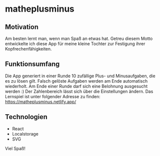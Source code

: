 # matheplusminus

## Motivation
Am besten lernt man, wenn man Spaß an etwas hat. Getreu diesem Motto entwickelte ich diese App für meine kleine Tochter zur Festigung ihrer Kopfrechenfähigkeiten.

## Funktionsumfang
Die App generiert in einer Runde 10 zufällige Plus- und Minusaufgaben, die es zu lösen gilt. Falsch gelöste Aufgaben werden am Ende automatisch wiederholt. Am Ende einer Runde darf sich eine Belohnung ausgesucht werden :) Der Zahlenbereich lässt sich über die Einstellungen ändern. Das Lernspiel ist unter folgender Adresse zu finden:
https://matheplusminus.netlify.app/


## Technologien
* React
* Localstorage
* SVG


Viel Spaß!

